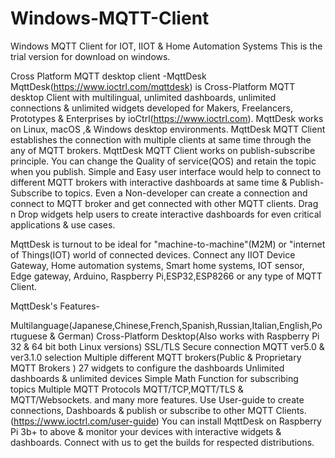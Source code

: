 # Windows-MQTT-Client
Windows MQTT Client for IOT, IIOT &amp; Home Automation Systems
This is the trial version for download on windows.

Cross Platform MQTT desktop client -MqttDesk
MqttDesk(https://www.ioctrl.com/mqttdesk) is Cross-Platform MQTT desktop Client with multilingual, unlimited dashboards, unlimited connections & unlimited widgets developed for Makers, Freelancers, Prototypes & Enterprises by ioCtrl(https://www.ioctrl.com). MqttDesk works on Linux, macOS ,& Windows desktop environments. MqttDesk MQTT Client establishes the connection with multiple clients at same time through the any of MQTT brokers. MqttDesk MQTT Client works on publish-subscribe principle. You can change the Quality of service(QOS) and retain the topic when you publish. Simple and Easy user interface would help to connect to different MQTT brokers with interactive dashboards at same time & Publish-Subscribe to topics. Even a Non-developer can create a connection and connect to MQTT broker and get connected with other MQTT clients. Drag n Drop widgets help users to create interactive dashboards for even critical applications & use cases.

MqttDesk is turnout to be ideal for "machine-to-machine"(M2M) or "internet of Things(IOT) world of connected devices. Connect any IIOT Device Gateway, Home automation systems, Smart home systems, IOT sensor, Edge gateway, Arduino, Raspberry Pi,ESP32,ESP8266 or any type of MQTT Client.

MqttDesk's Features-

Multilanguage(Japanese,Chinese,French,Spanish,Russian,Italian,English,Portuguese & German)
Cross-Platform Desktop(Also works with Raspberry Pi 32 & 64 bit both Linux versions)
SSL/TLS Secure connection
MQTT ver5.0 & ver3.1.0 selection
Multiple different MQTT brokers(Public & Proprietary MQTT Brokers )
27 widgets to configure the dashboards
Unlimited dashboards & unlimited devices
Simple Math Function for subscribing topics
Multiple MQTT Protocols MQTT/TCP,MQTT/TLS & MQTT/Websockets. and many more features. Use User-guide to create connections, Dashboards & publish or subscribe to other MQTT Clients.(https://www.ioctrl.com/user-guide) You can install MqttDesk on Raspberry Pi 3b+ to above & monitor your devices with interactive widgets & dashboards. Connect with us to get the builds for respected distributions.
